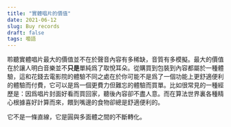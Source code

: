 ```yaml
---
title: "實體唱片的價值"
date: 2021-06-12
slug: Buy records
draft: false
tags: 囈語
---
```


聆聽實體唱片最大的價值並不在於聲音內容有多稀缺，音質有多模擬。最大的價值在於讓人明白音樂並不**只是**單純爲了取悅耳朵。從購買到包裝到內容都屬於一種體驗，這和花錢去電影院的體驗不同之處在於你可能不是爲了一個功能上更舒適便利的體驗而付費，它可以是爲一個更費力但難忘的體驗而買單。比如很常見的一種經歷是：因爲唱片封面好看而買回家，聽後內容卻不盡人意。而在算法世界裏各種精心根據喜好計算而來，餵到嘴邊的食物卻總是舒適便利的。

它不是一條直線，它是圓與多面體之間的不斷轉化。

